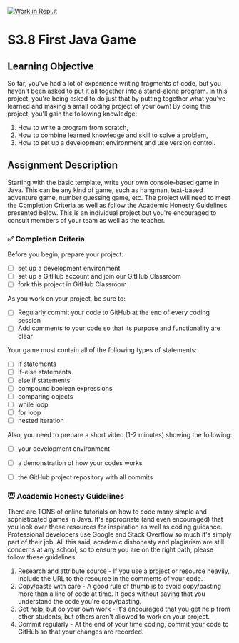 [![Work in Repl.it](https://classroom.github.com/assets/work-in-replit-14baed9a392b3a25080506f3b7b6d57f295ec2978f6f33ec97e36a161684cbe9.svg)](https://classroom.github.com/online_ide?assignment_repo_id=3798365&assignment_repo_type=AssignmentRepo)
# S3.8 First Java Game

## Learning Objective
So far, you've had a lot of experience writing fragments of code, but you haven't been asked to put it all together into a stand-alone program. In this project, you're being asked to do just that by putting together what you've learned and making a small coding project of your own! By doing this project, you'll gain the following knowledge:

1. How to write a program from scratch,
2. How to combine learned knowledge and skill to solve a problem,
3. How to set up a development environment and use version control.

## Assignment Description

Starting with the basic template, write your own console-based game in Java. This can be any kind of game, such as hangman, text-based adventure game, number guessing game, etc. The project will need to meet the Completion Criteria as well as follow the Academic Honesty Guidelines presented below. This is an individual project but you're encouraged to consult members of your team as well as the teacher.

### ✅ Completion Criteria

Before you begin, prepare your project:
- [ ] set up a development environment
- [ ] set up a GitHub account and join our GitHub Classroom
- [ ] fork this project in GitHub Classroom

As you work on your project, be sure to:
- [ ] Regularly commit your code to GitHub at the end of every coding session
- [ ] Add comments to your code so that its purpose and functionality are clear

Your game must contain all of the following types of statements:
- [ ] if statements
- [ ] if-else statements
- [ ] else if statements
- [ ] compound boolean expressions
- [ ] comparing objects
- [ ] while loop
- [ ] for loop
- [ ] nested iteration

Also, you need to prepare a short video (1-2 minutes) showing the following:
- [ ] your development environment
- [ ] a demonstration of how your codes works
- [ ] the GitHub project repository with all commits


### 😇 Academic Honesty Guidelines

There are TONS of online tutorials on how to code many simple and sophisticated games in Java. It's appropriate (and even encouraged) that you look over these resources for inspiration as well as coding guidance. Professional developers use Google and Stack Overflow so much it's simply part of their job. All this said, academic dishonesty and plagiarism are still concerns at any school, so to ensure you are on the right path, please follow these guidelines:

1. Research and attribute source - If you use a project or resource heavily, include the URL to the resource in the comments of your code.
2. Copy/paste with care - A good rule of thumb is to avoid copy/pasting more than a line of code at time. It goes without saying that you understand the code you're copy/pasting.
3. Get help, but do your own work - It's encouraged that you get help from other students, but others aren't allowed to work on your project.
4. Commit regularly - At the end of your time coding, commit your code to GitHub so that your changes are recorded. 
